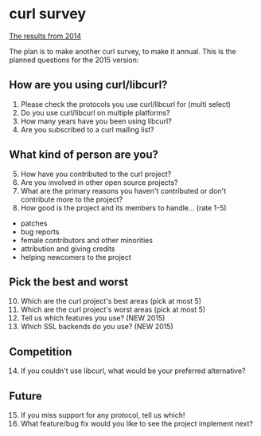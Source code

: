 curl survey
===========
[The results from 2014](http://curl.haxx.se/docs/survey/survey2014.html)

The plan is to make another curl survey, to make it annual. This is the planned questions for the 2015 version:

How are you using curl/libcurl?
-------------------------------

 1. Please check the protocols you use curl/libcurl for (multi select)
 2. Do you use curl/libcurl on multiple platforms?
 3. How many years have you been using libcurl?
 4. Are you subscribed to a curl mailing list?

What kind of person are you?
----------------------------

 5. How have you contributed to the curl project?
 6. Are you involved in other open source projects?
 7. What are the primary reasons you haven't contributed or don't contribute more to the project?
 8. How good is the project and its members to handle... (rate 1-5)
   - patches
   - bug reports
   - female contributors and other minorities
   - attribution and giving credits
   - helping newcomers to the project

Pick the best and worst
-----------------------

 10. Which are the curl project's best areas (pick at most 5)
 11. Which are the curl project's worst areas (pick at most 5)
 12. Tell us which features you use? (NEW 2015)
 13. Which SSL backends do you use? (NEW 2015)
 
Competition
-----------

 14. If you couldn't use libcurl, what would be your preferred alternative?

Future
------

 15. If you miss support for any protocol, tell us which!
 16. What feature/bug fix would you like to see the project implement next?